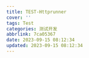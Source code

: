 ```yaml
---
title: TEST-Httprunner
cover: ''
tags: Test
categories: 测试开发
abbrlink: 7ca05367
date: 2023-09-15 08:12:34
updated: 2023-09-15 08:12:34
---
```




